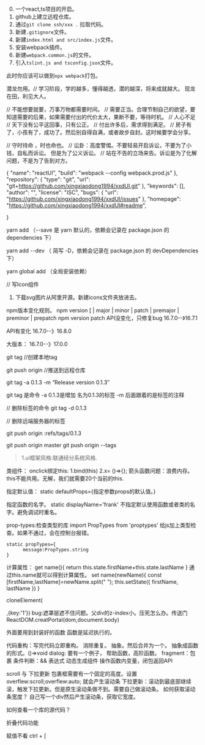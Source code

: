 0. 一个react,ts项目的开启。
1. github上建立远程仓库。
2. 通过`git clone ssh/xxx .` 拉取代码。
3. 新建`.gitignore`文件。
4. 新建`index.html and src/index.js`文件。
5. 安装webpack插件。
6. 新建`webpack.common.js`的文件。
7. 引入`tslint.js and tsconfig.json`文件。

此时你应该可以做到`npx webpack`打包。

潜龙勿用。// 学习阶段，学的越多，懂得越透，潜的越深，将来成就越大。
现龙在田，利见大人。

// 不能想要就要，万事万物都需要时间。
// 需要正当。合理节制自己的欲望，要知道需要的后果，如果需要付出的代价太大，果断不要，等待时机。
// 人心不足
// 天下没有公平这回事，只有公正。
// 付出许多后，需求得到满足。
// 房子有了，小孩有了，成功了。然后别自得自满，或者故步自封。这时候要学会分享。

// 守时待命 ，时也命也。
// 讼卦：高度警惕。不要轻易开启诉讼，不要为了小钱，自私而诉讼。 但是为了公义诉讼。
// 站在不告的立场来告。诉讼是为了化解问题，不是为了告到对方。


{
  "name": "reactUI",
    "build": "webpack --config webpack.prod.js"
  },
  "repository": {
    "type": "git",
    "url": "git+https://github.com/xingxiaodong1994/xxdUI.git"
  },
  "keywords": [],
  "author": "",
  "license": "ISC",
  "bugs": {
    "url": "https://github.com/xingxiaodong1994/xxdUI/issues"
  },
  "homepage": "https://github.com/xingxiaodong1994/xxdUI#readme",

}

yarn add <packageName> （--save 是 yarn 默认的，依赖会记录在 package.json 的 dependencies 下）

yarn add <packageName> --dev （ 简写 -D，依赖会记录在 package.json 的 devDependencies 下）

yarn global add <packageName> （全局安装依赖）

// 写Icon组件
1. 下载svg图片从阿里开源。新建icons文件夹放进去。

npm版本变化规则。
npm version [<newversion> | major | minor | patch | premajor | preminor | prepatch
 npm version patch
API没变化，只修复bug 16.7.0--》16.7.1

API有变化 16.7.0--》16.8.0

大版本： 16.7.0--》17.0.0

git tag <tagName> //创建本地tag

git push origin <tagName> //推送到远程仓库


git tag -a 0.1.3 -m “Release version 0.1.3″

git tag 是命令
-a 0.1.3是增加 名为0.1.3的标签
-m 后面跟着的是标签的注释

// 删除标签的命令
git tag -d 0.1.3




// 删除远端服务器的标签

git push origin :refs/tags/0.1.3

git push origin master
git push origin --tags


> 1.ui框架风格:联通经分系统风格.

类组件：
onclick绑定this:
 1.bind(this)
 2.x= ()=>{};
 箭头函数问题：浪费内存。this不能共用。无解，我们就需要20个当前的this.
 
 指定默认值：
  static defaultProps={指定参数props的默认值。}
  
 指定函数的名字。 
  static displayName='frank' 不指定默认使用函数或者类的名字。避免调试时重名。
  
  prop-types:检查类型的库
  import PropTypes from 'proptypes' 
  给js加上类型检查。如果不通过，会在控制台报错。
  ```
  static propTypes={
        message:PropTypes.string
  }
  ```
  计算属性：
  get name(){
     return this.state.firstName+this.state.lastName
  }
  通过this.name就可以得到计算属性。
  set name(newName){
     const [firstName,lastName]=newName.split(" ");
     this.setState({
        firstName,
        lastName
     })
  }
  
  
 
 cloneElement(<div>,{key:'1'})
 bug:遮罩层遮不住问题。父div的z-index小。压死怎么办。传送门ReactDOM.creatPortal(dom,document.body)
 
 外面要用到封装好的函数
 函数是延迟执行的。
 
 代码重构：写完代码立即重构。
 消除重复。
 抽象。然后合并为一个。
 抽象成函数的形式。()=>void
 dialog: 
 要有一个例子，
 帮助函数，高阶函数。
  fragment：包裹 
  条件判断：&& 表达式 
  动态生成组件
  操作函数内变量，闭包返回API
  
  
  
  scroll 与 下拉更新
  包裹框需要有一个固定的高度。设置overflew:scroll;overflew:auto; 就会产生滚动条
  下拉更新：滚动到最底部继续滚，触发下拉更新。但是原生滚动条做不到。需要自己做滚动条。
  如何获取滚动条宽度？ 自己写一个div然后产生滚动条，获取它宽度。
  
  如何查看一个库的源代码？
  
  折叠代码功能
  
  赋值不看
  ctrl + [